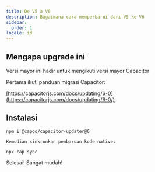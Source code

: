 ```yaml
---
title: De V5 à V6
description: Bagaimana cara memperbarui dari V5 ke V6
sidebar:
  order: 1
locale: id
---
```


## Mengapa upgrade ini

Versi mayor ini hadir untuk mengikuti versi mayor Capacitor

Pertama ikuti panduan migrasi Capacitor:

[https://capacitorjs.com/docs/updating/6-0](https://capacitorjs.com/docs/updating/6-0/)

## Instalasi

`npm i @capgo/capacitor-updater@6`

`Kemudian sinkronkan pembaruan kode native:`

`npx cap sync`

Selesai! Sangat mudah!